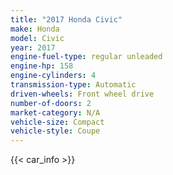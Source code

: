 ```yaml
---
title: "2017 Honda Civic"
make: Honda
model: Civic
year: 2017
engine-fuel-type: regular unleaded
engine-hp: 158
engine-cylinders: 4
transmission-type: Automatic
driven-wheels: Front wheel drive
number-of-doors: 2
market-category: N/A
vehicle-size: Compact
vehicle-style: Coupe
---
```


{{< car_info >}}
